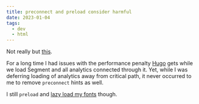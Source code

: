 ```yaml
---
title: preconnect and preload consider harmful
date: 2023-01-04
tags:
  - dev
  - html
---
```


Not really but [this](https://mobile.twitter.com/csswizardry/status/1580506558165024769).

For a long time I had issues with the performance penalty [Hugo](https://withhugo.com) gets while we load Segment and all analytics connected through it. Yet, while I was deferring loading of analytics away from critical path, it never occurred to me to remove `preconnect` hints as well.

I still `preload` and [lazy load my fonts](/blog/my-font-loading-strategy/) though.
